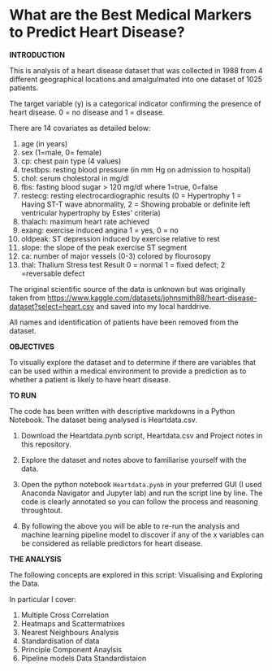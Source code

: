 # What are the Best Medical Markers to Predict Heart Disease?


**INTRODUCTION**

This is analysis of a heart disease dataset that was collected in 1988 from 4 different geographical locations and amalgulmated into one dataset of 1025 patients.

The target variable (y) is a categorical indicator confirming the presence of heart disease. 0 = no disease and 1 = disease.

There are 14 covariates as detailed below:

  1. age (in years) 
  2. sex (1=male, 0= female)
  3. cp: chest pain type (4 values)
  4. trestbps: resting blood pressure (in mm Hg on admission to hospital)
  5. chol: serum cholestoral in mg/dl
  6. fbs: fasting blood sugar > 120 mg/dl where 1=true, 0=false
  7. restecg: resting electrocardiographic results (0 = Hypertrophy 1 =            Having ST-T wave abnormality, 2 = Showing probable or definite left          ventricular hypertrophy by Estes' criteria)
  8. thalach: maximum heart rate achieved
  9. exang: exercise induced angina 1 = yes, 0 = no
  10. oldpeak: ST depression induced by exercise relative to rest
  11. slope: the slope of the peak exercise ST segment
  12. ca: number of major vessels (0-3) colored by flourosopy
  13. thal: Thalium Stress test Result 0 = normal 1 = fixed defect; 2 =reversable defect

The original scientific source of the data is unknown but was originally taken from https://www.kaggle.com/datasets/johnsmith88/heart-disease-dataset?select=heart.csv and saved into my local harddrive.

All names and identification of patients have been removed from the dataset.

**OBJECTIVES**

To visually explore the dataset and to determine if there are variables that can be used within a medical environment to provide a prediction as to whether a patient is likely to have heart disease. 

**TO RUN**

The code has been written with descriptive markdowns in a Python Notebook. The dataset being analysed is Heartdata.csv.

1. Download the Heartdata.pynb script, Heartdata.csv and Project notes in this repository.

2. Explore the dataset and notes above to familiarise yourself with the data.

3. Open the python notebook `Heartdata.pynb` in your preferred GUI (I used Anaconda Navigator and Jupyter lab) and run the script line by line. The code is clearly annotated so you can follow the process and reasoning throughtout. 

4. By following the above you will be able to re-run the analysis and machine learning pipeline model to discover if any of the x variables can be considered as reliable predictors for heart disease. 


**THE ANALYSIS**

The following concepts are explored in this script: Visualising and Exploring the Data. 

In particular I cover:

  1. Multiple Cross Correlation
  2. Heatmaps and Scattermatrixes
  3. Nearest Neighbours Analysis
  4. Standardisation of data
  5. Principle Component Anaylsis
  6. Pipeline models
  Data Standardistaion 




